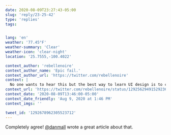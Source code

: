 ```yaml
---
date: 2020-08-09T23:27:43-05:00
slug: 'reply/23-25-42'
type: 'replies'
tags:


lang: 'en'
weather: '77.45°F'
weather-summary: 'Clear'
weather-icon: 'clear-night'
location: '25.7555,-100.4022'

context_author: 'rebellenoire'
context_author_name: 'Epic fail.'
context_author_url: 'https://twitter.com/rebellenoire'
context: |
  No one wants to hear this but the best way to learn UI design is to copy other design and try make it better. Don&#39;t @ me.
context_url: 'https://twitter.com/rebellenoire/status/1292562949152923651?s=12'
context_date: '2020-08-09T13:46:00-05:00'
context_date_friendly: 'Aug 9, 2020 at 1:46 PM'
context_imgs: ''

tweet_id: '1292678962305523712'
---
```

Completely agree!
[@danmall](https://twitter.com/@danmall) wrote a great article about that.